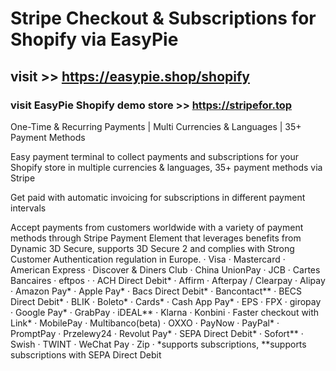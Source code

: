 # Stripe Checkout &amp; Subscriptions for Shopify via EasyPie
## visit >> https://easypie.shop/shopify
### visit EasyPie Shopify demo store >> https://stripefor.top

One-Time &amp; Recurring Payments | Multi Currencies &amp; Languages | 35+ Payment Methods

Easy payment terminal to collect payments and subscriptions for your Shopify store in multiple currencies & languages, 35+ payment methods via Stripe

Get paid with automatic invoicing for subscriptions in different payment intervals

Accept payments from customers worldwide with a variety of payment methods through Stripe Payment Element that leverages benefits from Dynamic 3D Secure, supports 3D Secure 2 and complies with Strong Customer Authentication regulation in Europe.
· Visa · Mastercard · American Express · Discover & Diners Club · China UnionPay · JCB · Cartes Bancaires · eftpos ·
· ACH Direct Debit* · Affirm · Afterpay / Clearpay · Alipay · Amazon Pay* · Apple Pay* · Bacs Direct Debit* · Bancontact** · BECS Direct Debit* · BLIK · Boleto* · Cards* · Cash App Pay* · EPS · FPX · giropay · Google Pay* · GrabPay · iDEAL** · Klarna · Konbini · Faster checkout with Link* · MobilePay · Multibanco(beta) · OXXO · PayNow · PayPal* · PromptPay · Przelewy24 · Revolut Pay* · SEPA Direct Debit* · Sofort** · Swish · TWINT · WeChat Pay · Zip ·
*supports subscriptions, **supports subscriptions with SEPA Direct Debit
